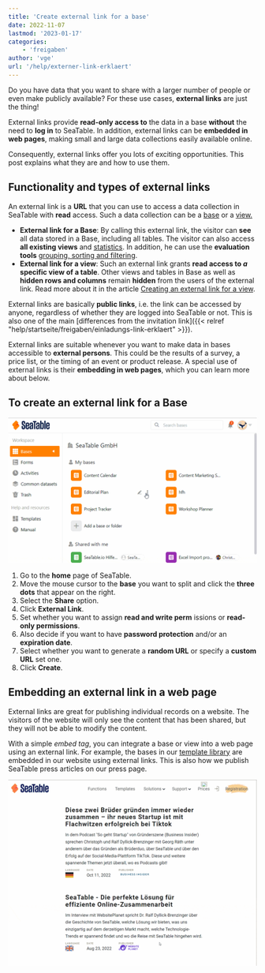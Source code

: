 ```yaml
---
title: 'Create external link for a base'
date: 2022-11-07
lastmod: '2023-01-17'
categories:
    - 'freigaben'
author: 'vge'
url: '/help/externer-link-erklaert'
---
```


Do you have data that you want to share with a larger number of people or even make publicly available? For these use cases, **external links** are just the thing!

External links provide **read-only access to** the data in a base **without** the need to **log in** to SeaTable. In addition, external links can be **embedded in web pages**, making small and large data collections easily available online.

Consequently, external links offer you lots of exciting opportunities. This post explains what they are and how to use them.

## Functionality and types of external links

An external link is a **URL** that you can use to access a data collection in SeaTable with **read** access. Such a data collection can be a [base](/en/docs/handbuch/datenmanagement/bases/) or a [view.](/en/docs/handbuch/datenmanagement/ansichten/)

- **External link for a Base**: By calling this external link, the visitor can **see** all data stored in a Base, including all tables. The visitor can also access **all existing views** and [statistics](/en/docs/handbuch/datenmanagement/statistiken/). In addition, he can use the **evaluation tools** [grouping, sorting and filtering](/en/docs/handbuch/datenmanagement/gruppierung-sortierung-filter/).
- **External link for a view**: Such an external link grants **read access to _a_ specific view of a table**. Other views and tables in Base as well as **hidden rows and columns** remain **hidden** from the users of the external link. Read more about it in the article [Creating an external link for a view](https://seatable.io/en/docs/ansichtsfreigaben/externen-link-fuer-eine-ansicht-erstellen/).

External links are basically **public links**, i.e. the link can be accessed by anyone, regardless of whether they are logged into SeaTable or not. This is also one of the main [differences from the invitation link]({{< relref "help/startseite/freigaben/einladungs-link-erklaert" >}}).

External links are suitable whenever you want to make data in bases accessible to **external persons**. This could be the results of a survey, a price list, or the timing of an event or product release. A special use of external links is their **embedding in web pages**, which you can learn more about below.

## To create an external link for a Base

![External link explained](images/Externer-Link-erklaert.gif)

1. Go to the **home** page of SeaTable.
2. Move the mouse cursor to the **base** you want to split and click the **three dots** that appear on the right.
3. Select the **Share** option.
4. Click **External Link**.
5. Set whether you want to assign **read and write perm** issions or **read-only permissions**.
6. Also decide if you want to have **password protection** and/or an **expiration date**.
7. Select whether you want to generate a **random URL** or specify a **custom URL** set one.
8. Click **Create**.

## Embedding an external link in a web page

External links are great for publishing individual records on a website. The visitors of the website will only see the content that has been shared, but they will not be able to modify the content.

With a simple _embed tag_, you can integrate a base or view into a web page using an external link. For example, the bases in our [template library](/en/docs/templates/) are embedded in our website using external links. This is also how we publish SeaTable press articles on our press page.

![Embedding an external link in a web page](images/externer-link-in-webseite.gif)
